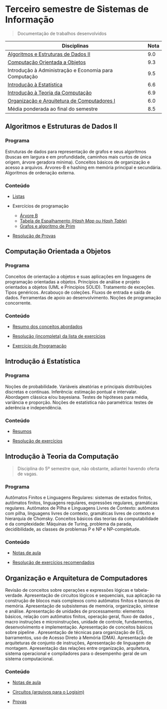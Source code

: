 # Terceiro semestre de Sistemas de Informação

> Documentação de trabalhos desenvolvidos

| Disciplinas                                                                                                               | Nota |
| ------------------------------------------------------------------------------------------------------------------------- | ---- |
| [Algoritmos e Estruturas de Dados II](#algoritmos-e-estruturas-de-dados-ii)                                               | 9.0  |
| [Computação Orientada a Objetos](#computação-orientada-a-objetos)                                                         | 9.3  |
| Introdução à Administração e Economia para Computação                                                                     | 9.5  |
| [Introdução à Estatística](#introdução-à-estatística)                                                                     | 6.6  |
| [Introdução à Teoria da Computação](#introdução-à-teoria-da-computação)                                                   | 6.9  |
| [Organização e Arquitetura de Computadores I](#organização-e-arquitetura-de-computadores-i)                              | 6.0  |
| Média ponderada ao final do semestre                                                                                      | 8.5  |

## Algoritmos e Estruturas de Dados II

### Programa

Estruturas de dados para representação de grafos e seus algoritmos (buscas em largura e em profundidade, caminhos mais curtos de única origem, árvore geradora mínima). Conceitos básicos de organização e acesso a arquivos. Árvores-B e hashing em memória principal e secundária. Algoritmos de ordenação externa.

### Conteúdo

- [Listas](https://git.disroot.org/SI/semestre_3/src/branch/main/Algoritmos%20e%20Estruturas%20de%20Dados%20II/Listas)

- Exercícios de programação
    
    - [Árvore B](https://git.disroot.org/SI/semestre_3/src/branch/main/Algoritmos%20e%20Estruturas%20de%20Dados%20II/Exerc%C3%ADcios%20de%20Programa%C3%A7%C3%A3o/B-Tree)
    - [Tabela de Espalhamento (*Hash Map* ou *Hash Table*)](https://git.disroot.org/SI/semestre_3/src/branch/main/Algoritmos%20e%20Estruturas%20de%20Dados%20II/Exerc%C3%ADcios%20de%20Programa%C3%A7%C3%A3o/HashMap)
    - [Grafos e algoritmo de Prim](https://git.disroot.org/SI/semestre_3/src/branch/main/Algoritmos%20e%20Estruturas%20de%20Dados%20II/Exerc%C3%ADcios%20de%20Programa%C3%A7%C3%A3o/Grafos)

- [Resolução de Provas](https://git.disroot.org/SI/semestre_3/src/branch/main/Algoritmos%20e%20Estruturas%20de%20Dados%20II/Provas)

## Computação Orientada a Objetos

### Programa

Conceitos de orientação a objetos e suas aplicações em linguagens de programação orientadas a objetos. Princípios de análise e projeto orientados a objetos (UML e Princípios SOLID). Tratamento de exceções. Tipos genéricos. Arcabouço de coleções. Fluxos de entrada e saída de dados. Ferramentas de apoio ao desenvolvimento. Noções de programação concorrente.

### Conteúdo

- [Resumo dos conceitos abordados](https://git.disroot.org/SI/semestre_3/src/branch/main/Programa%C3%A7%C3%A3o%20Orientada%20a%20Objeto/Resumo:%20Computa%C3%A7%C3%A3o%20Orientada%20%C3%A0%20Objetos%20%28COO%29.md)

- [Resolução (incompleta) da lista de exercícios](https://git.disroot.org/SI/semestre_3/src/branch/main/Programa%C3%A7%C3%A3o%20Orientada%20a%20Objeto/Computa%C3%A7%C3%A3o%20Orientada%20a%20Objetos:%20Lista%20de%20Exerc%C3%ADcios.pdf)

- [Exercício de Programação](https://git.disroot.org/SI/semestre_3/src/branch/main/Programa%C3%A7%C3%A3o%20Orientada%20a%20Objeto/EP/Game_v2.java)

## Introdução á Estatística

### Programa

Noções de probabilidade. Variáveis aleatórias e principais distribuições discretas e contínuas. Inferência: estimação pontual e intervalar. Abordagem clássica e/ou bayesiana. Testes de hipóteses para média, variância e proporção. Noções de estatística não paramétrica: testes de aderência e independência.

### Conteúdo

- [Resumos](https://git.disroot.org/SI/semestre_3/src/branch/main/Introdu%C3%A7%C3%A3o%20%C3%A0%20Estat%C3%ADstica/Resumos)

- [Resolução de exercícios](https://git.disroot.org/SI/semestre_3/src/branch/main/Introdu%C3%A7%C3%A3o%20%C3%A0%20Estat%C3%ADstica/Exerc%C3%ADcios)

## Introdução à Teoria da Computação

> Disciplina do 5º semestre que, não obstante, adiantei havendo oferta de vagas.

### Programa

Autômatos Finitos e Linguagens Regulares: sistemas de estados finitos, autômatos finitos, linguagens regulares, expressões regulares, gramáticas regulares. Autômatos de Pilha e Linguagens Livres de Contexto: autômatos com pilha, linguagens livres de contexto, gramáticas livres de contexto e hierarquia de Chomsky. Conceitos básicos das teorias da computabilidade e da complexidade: Máquinas de Turing, problema da parada, decidibilidade, as classes de problemas P e NP e NP-completude.

### Conteúdo

- [Notas de aula](https://git.disroot.org/SI/semestre_3/src/branch/main/Teoria%20da%20Computa%C3%A7%C3%A3o/Notas%20de%20aula)

- [Resolução de exercícios recomendados](https://git.disroot.org/SI/semestre_3/src/branch/main/Teoria%20da%20Computa%C3%A7%C3%A3o/Cap%C3%ADtulo%201:%20Resolu%C3%A7%C3%A3o%20dos%20exerc%C3%ADcios%20recomendados.pdf)

## Organização e Arquitetura de Computadores

Revisão de conceitos sobre operações e expressões lógicas e tabela-verdade. Apresentação de circuitos lógicos e sequenciais, sua aplicação na construção de blocos mais complexos como autômatos finitos e bancos de memória. Apresentação de subsistemas de memória, organização, síntese e análise. Apresentação de unidades de processamento: elementos básicos, relação com autômatos finitos, operação geral, fluxo de dados , macro instruções e microinstruções, unidade de controle, fundamentos, desenvolvimento e implementação. Apresentação de conceitos básicos sobre pipeline . Apresentação de técnicas para organização de E/S, barramentos, uso de Acesso Direto à Memória (DMA). Apresentação de arquiteturas de conjunto de instruções, Apresentação de linguagem de montagem. Apresentação das relações entre organização, arquitetura, sistema operacional e compiladores para o desempenho geral de um sistema computacional.

### Conteúdo

- [Notas de aula](https://git.disroot.org/SI/semestre_3/src/branch/main/Organiza%C3%A7%C3%A3o%20e%20Arquitetura%20de%20Computadores%20I/Notas%20de%20aula)

- [Circuítos (arquivos para o Logisim)](https://git.disroot.org/SI/semestre_3/src/branch/main/Organiza%C3%A7%C3%A3o%20e%20Arquitetura%20de%20Computadores%20I/Circuitos)

- [Provas](https://git.disroot.org/SI/semestre_3/src/branch/main/Organiza%C3%A7%C3%A3o%20e%20Arquitetura%20de%20Computadores%20I/Provas)

